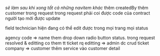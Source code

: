 _sẽ làm sau khi xong tất cả những navitem khác_
thêm createdBy
thêm customer trong request
trong request phải coi được code của contract
người tạo mới được update

field technician hiện đang có thể edit được trong mọi trang mọi status

agency code => name
them drop down radio button status.
trong request resolved & editting co them tt ticket
rq editting => admin dc crud ticket
company => customer
thêm service vào customer detail
